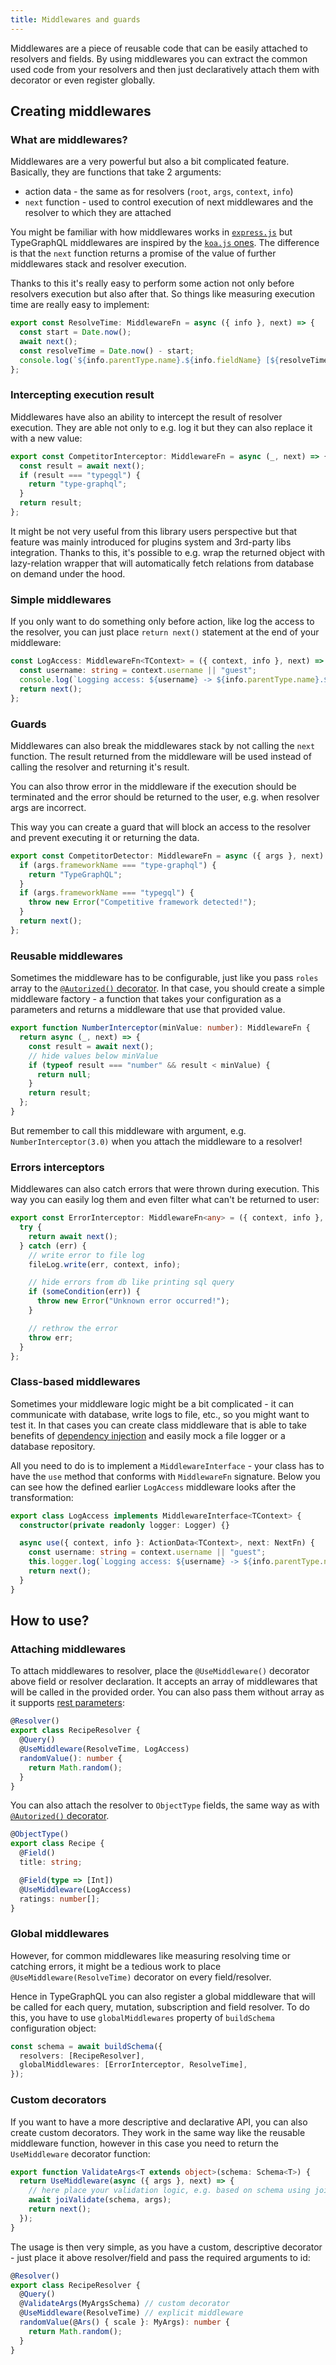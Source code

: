 ```yaml
---
title: Middlewares and guards
---
```


Middlewares are a piece of reusable code that can be easily attached to resolvers and fields. By using middlewares you can extract the common used code from your resolvers and then just declaratively attach them with decorator or even register globally.

## Creating middlewares

### What are middlewares?

Middlewares are a very powerful but also a bit complicated feature. Basically, they are functions that take 2 arguments:

* action data - the same as for resolvers (`root`, `args`, `context`, `info`)
* `next` function - used to control execution of next middlewares and the resolver to which they are attached

You might be familiar with how middlewares works in [`express.js`](https://expressjs.com/en/guide/writing-middleware.html) but TypeGraphQL middlewares are inspired by the [`koa.js` ones](http://koajs.com/#application). The difference is that the `next` function returns a promise of the value of further middlewares stack and resolver execution.

Thanks to this it's really easy to perform some action not only before resolvers execution but also after that. So things like measuring execution time are really easy to implement:

```ts
export const ResolveTime: MiddlewareFn = async ({ info }, next) => {
  const start = Date.now();
  await next();
  const resolveTime = Date.now() - start;
  console.log(`${info.parentType.name}.${info.fieldName} [${resolveTime} ms]`);
};
```

### Intercepting execution result

Middlewares have also an ability to intercept the result of resolver execution. They are able not only to e.g. log it but they can also replace it with a new value:

```ts
export const CompetitorInterceptor: MiddlewareFn = async (_, next) => {
  const result = await next();
  if (result === "typegql") {
    return "type-graphql";
  }
  return result;
};
```

It might be not very useful from this library users perspective but that feature was mainly introduced for plugins system and 3rd-party libs integration. Thanks to this, it's possible to e.g. wrap the returned object with lazy-relation wrapper that will automatically fetch relations from database on demand under the hood.

### Simple middlewares

If you only want to do something only before action, like log the access to the resolver, you can just place `return next()` statement at the end of your middleware:

```ts
const LogAccess: MiddlewareFn<TContext> = ({ context, info }, next) => {
  const username: string = context.username || "guest";
  console.log(`Logging access: ${username} -> ${info.parentType.name}.${info.fieldName}`);
  return next();
};
```

### Guards

Middlewares can also break the middlewares stack by not calling the `next` function. The result returned from the middleware will be used instead of calling the resolver and returning it's result.

You can also throw error in the middleware if the execution should be terminated and the error should be returned to the user, e.g. when resolver args are incorrect.

This way you can create a guard that will block an access to the resolver and prevent executing it or returning the data.

```ts
export const CompetitorDetector: MiddlewareFn = async ({ args }, next) => {
  if (args.frameworkName === "type-graphql") {
    return "TypeGraphQL";
  }
  if (args.frameworkName === "typegql") {
    throw new Error("Competitive framework detected!");
  }
  return next();
};
```

### Reusable middlewares

Sometimes the middleware has to be configurable, just like you pass `roles` array to the [`@Autorized()` decorator](./authorization.md). In that case, you should create a simple middleware factory - a function that takes your configuration as a parameters and returns a middleware that use that provided value.

```ts
export function NumberInterceptor(minValue: number): MiddlewareFn {
  return async (_, next) => {
    const result = await next();
    // hide values below minValue
    if (typeof result === "number" && result < minValue) {
      return null;
    }
    return result;
  };
}
```

But remember to call this middleware with argument, e.g. `NumberInterceptor(3.0)` when you attach the middleware to a resolver!

### Errors interceptors

Middlewares can also catch errors that were thrown during execution. This way you can easily log them and even filter what can't be returned to user:

```ts
export const ErrorInterceptor: MiddlewareFn<any> = ({ context, info }, next) => {
  try {
    return await next();
  } catch (err) {
    // write error to file log
    fileLog.write(err, context, info);

    // hide errors from db like printing sql query
    if (someCondition(err)) {
      throw new Error("Unknown error occurred!");
    }

    // rethrow the error
    throw err;
  }
};
```

### Class-based middlewares

Sometimes your middleware logic might be a bit complicated - it can communicate with database, write logs to file, etc., so you might want to test it. In that cases you can create class middleware that is able to take benefits of [dependency injection](./dependency-injection.md) and easily mock a file logger or a database repository.

All you need to do is to implement a `MiddlewareInterface` - your class has to have the `use` method that conforms with `MiddlewareFn` signature. Below you can see how the defined earlier `LogAccess` middleware looks after the transformation:

```ts
export class LogAccess implements MiddlewareInterface<TContext> {
  constructor(private readonly logger: Logger) {}

  async use({ context, info }: ActionData<TContext>, next: NextFn) {
    const username: string = context.username || "guest";
    this.logger.log(`Logging access: ${username} -> ${info.parentType.name}.${info.fieldName}`);
    return next();
  }
}
```

## How to use?

### Attaching middlewares

To attach middlewares to resolver, place the `@UseMiddleware()` decorator above field or resolver declaration. It accepts an array of middlewares that will be called in the provided order. You can also pass them without array as it supports [rest parameters](https://developer.mozilla.org/en-US/docs/Web/JavaScript/Reference/Functions/rest_parameters):

```ts
@Resolver()
export class RecipeResolver {
  @Query()
  @UseMiddleware(ResolveTime, LogAccess)
  randomValue(): number {
    return Math.random();
  }
}
```

You can also attach the resolver to `ObjectType` fields, the same way as with [`@Autorized()` decorator](./authorization.md).

```ts
@ObjectType()
export class Recipe {
  @Field()
  title: string;

  @Field(type => [Int])
  @UseMiddleware(LogAccess)
  ratings: number[];
}
```

### Global middlewares

However, for common middlewares like measuring resolving time or catching errors, it might be a tedious work to place `@UseMiddleware(ResolveTime)` decorator on every field/resolver.

Hence in TypeGraphQL you can also register a global middleware that will be called for each query, mutation, subscription and field resolver. To do this, you have to use `globalMiddlewares` property of `buildSchema` configuration object:

```ts
const schema = await buildSchema({
  resolvers: [RecipeResolver],
  globalMiddlewares: [ErrorInterceptor, ResolveTime],
});
```

### Custom decorators

If you want to have a more descriptive and declarative API, you can also create custom decorators. They work in the same way like the reusable middleware function, however in this case you need to return the `UseMiddleware` decorator function:
```ts
export function ValidateArgs<T extends object>(schema: Schema<T>) {
  return UseMiddleware(async ({ args }, next) => {
    // here place your validation logic, e.g. based on schema using joi
    await joiValidate(schema, args);
    return next();
  });
}
```

The usage is then very simple, as you have a custom, descriptive decorator - just place it above resolver/field and pass the required arguments to id:
```ts
@Resolver()
export class RecipeResolver {
  @Query()
  @ValidateArgs(MyArgsSchema) // custom decorator
  @UseMiddleware(ResolveTime) // explicit middleware
  randomValue(@Ars() { scale }: MyArgs): number {
    return Math.random();
  }
}
```
